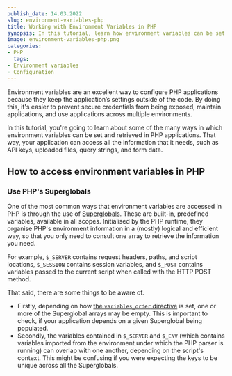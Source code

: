 ```yaml
---
publish_date: 14.03.2022
slug: environment-variables-php
title: Working with Environment Variables in PHP
synopsis: In this tutorial, learn how environment variables can be set and retrieved in PHP applications.
image: environment-variables-php.png
categories:
- PHP
  tags:
- Environment variables
- Configuration
---
```

Environment variables are an excellent way to configure PHP applications because they keep the application’s settings outside of the code.
By doing this, it's easier to prevent secure credentials from being exposed, maintain applications, and use applications across multiple environments.

In this tutorial, you're going to learn about some of the many ways in which environment variables can be set and retrieved in PHP applications.
That way, your application can access all the information that it needs, such as API keys, uploaded files, query strings, and form data.

## How to access environment variables in PHP

### Use PHP's Superglobals

One of the most common ways that environment variables are accessed in PHP is through the use of [Superglobals](https://www.php.net/manual/en/language.variables.superglobals.php).
These are built-in, predefined variables, available in all scopes.
Initialised by the PHP runtime, they organise PHP's environment information in a (mostly) logical and efficient way, so that you only need to consult one array to retrieve the information you need.

For example, `$_SERVER` contains request headers, paths, and script locations, `$_SESSION` contains session variables, and `$_POST` contains variables passed to the current script when called with the HTTP POST method.

That said, there are some things to be aware of.

- Firstly, depending on how [the `variables_order` directive](https://www.php.net/manual/en/ini.core.php#ini.variables-order) is set, one or more of the Superglobal arrays may be empty. This is important to check, if your application depends on a given Superglobal being populated.
- Secondly, the variables contained in `$_SERVER` and `$_ENV` (which contains variables imported from the environment under which the PHP parser is running) can overlap with one another, depending on the script's context. This might be confusing if you were expecting the keys to be unique across all the Superglobals.